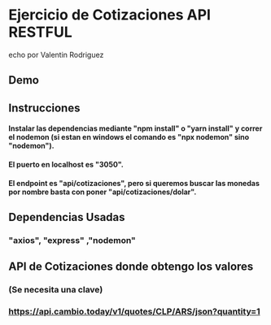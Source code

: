 # Ejercicio de Cotizaciones API RESTFUL

echo por Valentin Rodriguez

## Demo

## Instrucciones

#### Instalar las dependencias mediante "npm install" o "yarn install" y correr el nodemon (si estan en windows el comando es "npx nodemon" sino "nodemon").
#### El puerto en localhost es "3050".
#### El endpoint es "api/cotizaciones", pero si queremos buscar las monedas por nombre basta con poner "api/cotizaciones/dolar".

## Dependencias Usadas

### "axios", "express" ,"nodemon"

## API de Cotizaciones donde obtengo los valores
### (Se necesita una clave)
### https://api.cambio.today/v1/quotes/CLP/ARS/json?quantity=1
